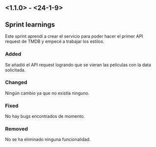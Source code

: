## <1.1.0> - <24-1-9>

## Sprint learnings

Este sprint aprendí a crear el servicio para poder hacer el primer API request de TMDB y empecé a trabajar los estilos.

### Added

Se añadió el API request logrando que se vieran las películas con la data solicitada.

### Changed

Ningún cambio ya que no existía ninguno.

### Fixed

No hay bugs encontrados de momento.

### Removed

No se ha eliminado ninguna funcionalidad.